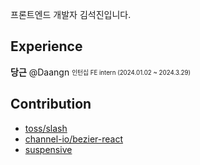 프론트엔드 개발자 김석진입니다.

## Experience

**당근** @Daangn <sub><sup>인턴십 FE intern (2024.01.02 ~ 2024.3.29)</sup></sub>  


## Contribution
- [toss/slash](https://github.com/toss/slash/pulls?q=is%3Apr+author%3ASEOKKAMONI+is%3Aclosed)
- [channel-io/bezier-react](https://github.com/channel-io/bezier-react/pulls?q=is%3Apr+author%3ASEOKKAMONI+is%3Aclosed)
- [suspensive](https://github.com/suspensive/react/commits?author=SEOKKAMONI)
